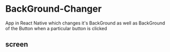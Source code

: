 # BackGround-Changer
App in React Native which changes it's BackGround as well as BackGround of the Button when a particular button is clicked

## screen
<img src=""/>
